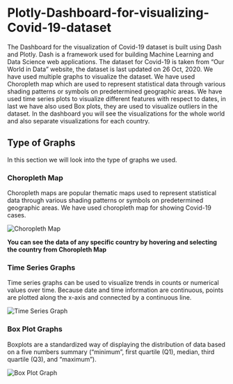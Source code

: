 # Plotly-Dashboard-for-visualizing-Covid-19-dataset

The Dashboard for the visualization of Covid-19 dataset is built using Dash and Plotly. Dash
is a framework used for building Machine Learning and Data Science web applications. The
dataset for Covid-19 is taken from “Our World in Data” website, the dataset is last updated on 26
Oct, 2020. We have used multiple graphs to visualize the dataset. We have used Choropleth map
which are used to represent statistical data through various shading patterns or symbols on
predetermined geographic areas. We have used time series plots to visualize different features with
respect to dates, in last we have also used Box plots, they are used to visualize outliers in the
dataset. In the dashboard you will see the visualizations for the whole world and also separate
visualizations for each country.

## Type of Graphs
In this section we will look into the type of graphs we used.

### Choropleth Map
Choropleth maps are popular thematic maps used to represent statistical data through
various shading patterns or symbols on predetermined geographic areas. We have used
choropleth map for showing Covid-19 cases.

![Choropleth Map](https://github.com/abdul789150/Plotly-Dashboard-for-visualizing-Covid-19-dataset-/blob/main/images/choropleth_map.png)

**You can see the data of any specific country by hovering and selecting the country from Choropleth Map**

### Time Series Graphs
Time series graphs can be used to visualize trends in counts or numerical values over time.
Because date and time information are continuous, points are plotted along the x-axis and
connected by a continuous line.

![Time Series Graph](https://github.com/abdul789150/Plotly-Dashboard-for-visualizing-Covid-19-dataset-/blob/main/images/time_series.png)

### Box Plot Graphs
Boxplots are a standardized way of displaying the distribution of data based on a five
numbers summary (“minimum”, first quartile (Q1), median, third quartile (Q3), and
“maximum”).

![Box Plot Graph](https://github.com/abdul789150/Plotly-Dashboard-for-visualizing-Covid-19-dataset-/blob/main/images/box_plot.png)
